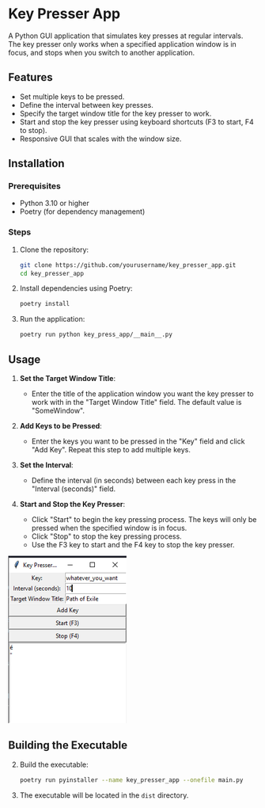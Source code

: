 # Key Presser App

A Python GUI application that simulates key presses at regular intervals. The key presser only works when a specified application window is in focus, and stops when you switch to another application.

## Features

- Set multiple keys to be pressed.
- Define the interval between key presses.
- Specify the target window title for the key presser to work.
- Start and stop the key presser using keyboard shortcuts (F3 to start, F4 to stop).
- Responsive GUI that scales with the window size.

## Installation

### Prerequisites

- Python 3.10 or higher
- Poetry (for dependency management)

### Steps

1. Clone the repository:
    ```sh
    git clone https://github.com/yourusername/key_presser_app.git
    cd key_presser_app
    ```

2. Install dependencies using Poetry:
    ```sh
    poetry install
    ```

3. Run the application:
    ```sh
    poetry run python key_press_app/__main__.py
    ```

## Usage

1. **Set the Target Window Title**:
    - Enter the title of the application window you want the key presser to work with in the "Target Window Title" field. The default value is "SomeWindow".

2. **Add Keys to be Pressed**:
    - Enter the keys you want to be pressed in the "Key" field and click "Add Key". Repeat this step to add multiple keys.

3. **Set the Interval**:
    - Define the interval (in seconds) between each key press in the "Interval (seconds)" field.

4. **Start and Stop the Key Presser**:
    - Click "Start" to begin the key pressing process. The keys will only be pressed when the specified window is in focus.
    - Click "Stop" to stop the key pressing process.
    - Use the F3 key to start and the F4 key to stop the key presser.
    

![Screenshot](key_presser.png)

## Building the Executable

2. Build the executable:
    ```sh
    poetry run pyinstaller --name key_presser_app --onefile main.py
    ```

3. The executable will be located in the `dist` directory.